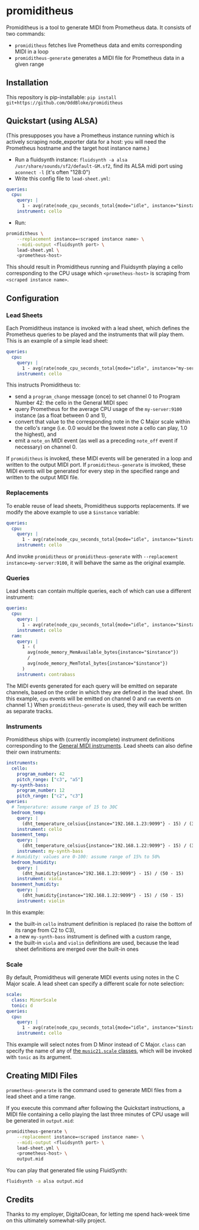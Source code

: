 # promiditheus

Promiditheus is a tool to generate MIDI from Prometheus data.  It consists of two commands:

* `promiditheus` fetches live Prometheus data and emits corresponding MIDI in a loop
* `promiditheus-generate` generates a MIDI file for Prometheus data in a given range

## Installation

This repository is pip-installable: `pip install git+https://github.com/OddBloke/promiditheus`

## Quickstart (using ALSA)

(This presupposes you have a Prometheus instance running which is actively scraping node_exporter
data for a host: you will need the Prometheus hostname and the target host instance name.)

* Run a fluidsynth instance: `fluidsynth -a alsa /usr/share/sounds/sf2/default-GM.sf2`, find its
  ALSA midi port using `aconnect -l` (it's often "128:0")
* Write this config file to `lead-sheet.yml`:

```yml
queries:
  cpu:
    query: |
      1 - avg(rate(node_cpu_seconds_total{mode="idle", instance="$instance"}[30s]))
    instrument: cello
```

* Run:

```sh
promiditheus \
    --replacement instance=<scraped instance name> \
    --midi-output <fluidsynth port> \
    lead-sheet.yml \
    <prometheus-host>
```

This should result in Promiditheus running and Fluidsynth playing a cello corresponding to the CPU
usage which `<prometheus-host>` is scraping from `<scraped instance name>`.

## Configuration

### Lead Sheets

Each Promiditheus instance is invoked with a lead sheet, which defines the Prometheus queries to be
played and the instruments that will play them.  This is an example of a simple lead sheet:

```yaml
queries:
  cpu:
    query: |
      1 - avg(rate(node_cpu_seconds_total{mode="idle", instance="my-server:9100"}[30s]))
    instrument: cello
```

This instructs Promiditheus to:

* send a `program_change` message (once) to set channel 0 to Program Number 42: the cello in the
  General MIDI spec
* query Prometheus for the average CPU usage of the `my-server:9100` instance (as a float between 0
  and 1),
* convert that value to the corresponding note in the C Major scale within the cello's range (i.e.
  0.0 would be the lowest note a cello can play, 1.0 the highest), and
* emit a `note_on` MIDI event (as well as a preceding `note_off` event if necessary) on channel 0.

If `promiditheus` is invoked, these MIDI events will be generated in a loop and written to the
output MIDI port.  If `promiditheus-generate` is invoked, these MIDI events will be generated for
every step in the specified range and written to the output MIDI file.

### Replacements

To enable reuse of lead sheets, Promiditheus supports replacements.  If we modify the above example
to use a `$instance` variable:

```yaml
queries:
  cpu:
    query: |
      1 - avg(rate(node_cpu_seconds_total{mode="idle", instance="$instance"}[30s]))
    instrument: cello
```

And invoke `promiditheus` or `promiditheus-generate` with `--replacement instance=my-server:9100`,
it will behave the same as the original example.

### Queries

Lead sheets can contain multiple queries, each of which can use a different instrument:

```yaml
queries:
  cpu:
    query: |
      1 - avg(rate(node_cpu_seconds_total{mode="idle", instance="$instance"}[30s]))
    instrument: cello
  ram:
    query: |
      1 - (
        avg(node_memory_MemAvailable_bytes{instance="$instance"})
        /
        avg(node_memory_MemTotal_bytes{instance="$instance"})
      )
    instrument: contrabass
```

The MIDI events generated for each query will be emitted on separate channels, based on the order
in which they are defined in the lead sheet.  (In this example, `cpu` events will be emitted on
channel 0 and `ram` events on channel 1.)  When `promiditheus-generate` is used, they will each be
written as separate tracks.

### Instruments

Promiditheus ships with (currently incomplete) instrument definitions corresponding to the [General
MIDI instruments](https://en.wikipedia.org/wiki/General_MIDI#Program_change_events).  Lead sheets
can also define their own instruments:

```yaml
instruments:
  cello:
    program_number: 42
    pitch_range: ["c3", "a5"]
  my-synth-bass:
    program_number: 12
    pitch_range: ["c2", "c3"]
queries:
  # Temperature: assume range of 15 to 30C
  bedroom_temp:
    query: |
      (dht_temperature_celsius{instance="192.168.1.23:9099"} - 15) / (30 - 15)
    instrument: cello
  basement_temp:
    query: |
      (dht_temperature_celsius{instance="192.168.1.22:9099"} - 15) / (30 - 15)
    instrument: my-synth-bass
  # Humidity: values are 0-100: assume range of 15% to 50%
  bedroom_humidity:
    query: |
      (dht_humidity{instance="192.168.1.23:9099"} - 15) / (50 - 15)
    instrument: viola
  basement_humidity:
    query: |
      (dht_humidity{instance="192.168.1.22:9099"} - 15) / (50 - 15)
    instrument: violin
```

In this example:

* the built-in `cello` instrument definition is replaced (to raise the bottom of its range from C2
  to C3),
* a new `my-synth-bass` instrument is defined with a custom range,
* the built-in `viola` and `violin` definitions are used, because the lead sheet definitions are
  merged over the built-in ones

### Scale

By default, Promiditheus will generate MIDI events using notes in the C Major scale.  A lead sheet
can specify a different scale for note selection:

```yaml
scale:
  class: MinorScale
  tonic: d
queries:
  cpu:
    query: |
      1 - avg(rate(node_cpu_seconds_total{mode="idle", instance="$instance"}[30s]))
    instrument: cello
```

This example will select notes from D Minor instead of C Major.  `class` can specify the name of
any of [the `music21.scale`
classes](https://web.mit.edu/music21/doc/moduleReference/moduleScale.html#), which will be invoked
with `tonic` as its argument.

## Creating MIDI Files

`prometheus-generate` is the command used to generate MIDI files from a lead sheet and a time
range.

If you execute this command after following the Quickstart instructions, a MIDI file containing a
cello playing the last three minutes of CPU usage will be generated in `output.mid`:

```sh
promiditheus-generate \
    --replacement instance=<scraped instance name> \
    --midi-output <fluidsynth port> \
    lead-sheet.yml \
    <prometheus-host> \
    output.mid
```

You can play that generated file using FluidSynth:

```sh
fluidsynth -a alsa output.mid
```

## Credits

Thanks to my employer, DigitalOcean, for letting me spend hack-week time on this ultimately
somewhat-silly project.
